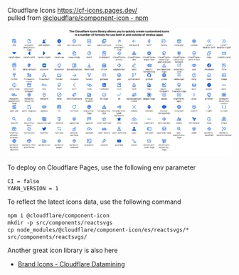 Cloudflare Icons 
https://cf-icons.pages.dev/
<br/>
pulled from [@cloudflare/component-icon - npm](https://www.npmjs.com/package/@cloudflare/component-icon)

![top](./top.png)

To deploy on Cloudflare Pages, use the following env parameter

```shell
CI = false
YARN_VERSION = 1
```

To reflect the latect icons data, use the following command

```shell:
npm i @cloudflare/component-icon
mkdir -p src/components/reactsvgs
cp node_modules/@cloudflare/component-icon/es/reactsvgs/* src/components/reactsvgs/
```

Another great icon library is also here

- [Brand Icons - Cloudflare Datamining](https://cfdata.lol/icons/)